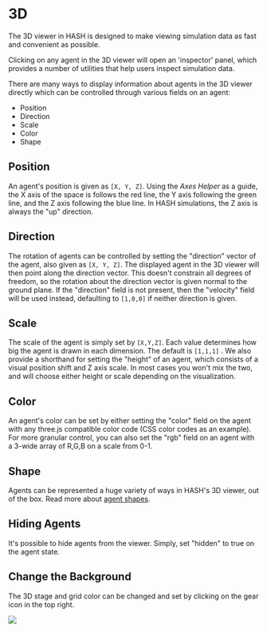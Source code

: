 # 3D

The 3D viewer in HASH is designed to make viewing simulation data as fast and convenient as possible.

Clicking on any agent in the 3D viewer will open an 'inspector' panel, which provides a number of utilities that help users inspect simulation data.

There are many ways to display information about agents in the 3D viewer directly which can be controlled through various fields on an agent:

* Position
* Direction
* Scale
* Color
* Shape

## Position

An agent's position is given as `[X, Y, Z]`. Using the _Axes Helper_ as a guide, the X axis of the space is follows the red line, the Y axis following the green line, and the Z axis following the blue line. In HASH simulations, the Z axis is always the "up" direction.

## Direction

The rotation of agents can be controlled by setting the "direction" vector of the agent, also given as `[X, Y, Z]`. The displayed agent in the 3D viewer will then point along the direction vector. This doesn't constrain all degrees of freedom, so the rotation about the direction vector is given normal to the ground plane. If the "direction" field is not present, then the "velocity" field will be used instead, defaulting to `[1,0,0]` if neither direction is given.

## Scale

The scale of the agent is simply set by `[X,Y,Z]`. Each value determines how big the agent is drawn in each dimension. The default is `[1,1,1]` . We also provide a shorthand for setting the "height" of an agent, which consists of a visual position shift and Z axis scale. In most cases you won't mix the two, and will choose either height or scale depending on the visualization.

## Color

An agent's color can be set by either setting the "color" field on the agent with any three.js compatible color code \(CSS color codes as an example\). For more granular control, you can also set the "rgb" field on an agent with a 3-wide array of R,G,B on a scale from 0-1.

## Shape

Agents can be represented a huge variety of ways in HASH's 3D viewer, out of the box. Read more about [agent shapes](../anatomy-of-an-agent/visualization/shapes.md).

## Hiding Agents

It's possible to hide agents from the viewer. Simply, set "hidden" to true on the agent state.

## Change the Background

The 3D stage and grid color can be changed and set by clicking on the gear icon in the top right.

![](../../.gitbook/assets/image%20%2868%29.png)

